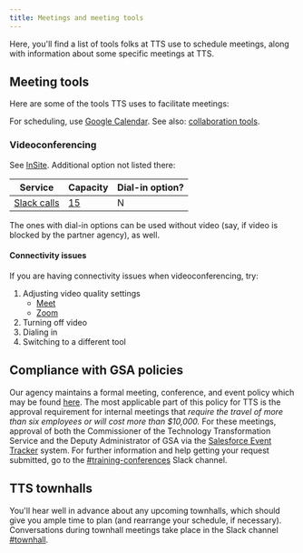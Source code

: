 ```yaml
---
title: Meetings and meeting tools
---
```


Here, you'll find a list of tools folks at TTS use to schedule meetings, along with information about some specific meetings at TTS.

## Meeting tools

Here are some of the tools TTS uses to facilitate meetings:

For scheduling, use [Google Calendar]({{site.baseurl}}/google-calendar/). See also: [collaboration tools]({{site.baseurl}}/collaboration-tools/).

### Videoconferencing

See [InSite](https://insite.gsa.gov/employee-resources/information-technology/do-it-yourself-self-help/virtual-and-online-meetings). Additional option not listed there:

| Service                                                                             | Capacity                                                                         | Dial-in option? |
| ----------------------------------------------------------------------------------- | -------------------------------------------------------------------------------- | --------------- |
| [Slack calls](https://slack.com/help/articles/115003498363-Slack-Calls--the-basics) | [15](https://slack.com/help/articles/216771908-Make-calls-in-Slack#start-a-call) | N               |

The ones with dial-in options can be used without video (say, if video is blocked by the partner agency), as well.

#### Connectivity issues

If you are having connectivity issues when videoconferencing, try:

1. Adjusting video quality settings
   - [Meet](https://support.google.com/a/users/answer/9302964#adjust-video-quality)
   - [Zoom](https://support.zoom.us/hc/en-us/articles/201362623-Changing-settings-in-the-desktop-client-or-mobile-app)
1. Turning off video
1. Dialing in
1. Switching to a different tool

## Compliance with GSA policies

Our agency maintains a formal meeting, conference, and event policy which may be found [here](<https://www.gsa.gov/portal/mediaId/205471/fileName/OAS_57851_Conference_and_Event_Management_(Signed_on_January_28__2015).action>). The most applicable part of this policy for TTS is the approval requirement for internal meetings that _require the travel of more than six employees or will cost more than $10,000._ For these meetings, approval of both the Commissioner of the Technology Transformation Service and the Deputy Administrator of GSA via the [Salesforce Event Tracker](https://gsa.my.salesforce.com/a1b/o) system. For further information and help getting your request submitted, go to the [#training-conferences](https://gsa-tts.slack.com/messages/training-conferences) Slack channel.

## TTS townhalls

You'll hear well in advance about any upcoming townhalls, which should give you ample time to plan (and rearrange your schedule, if necessary). Conversations during townhall meetings take place in the Slack channel [#townhall](https://gsa-tts.slack.com/messages/townhall).
